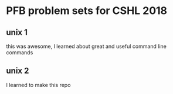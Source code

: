 # PFB problem sets for CSHL 2018

## unix 1

this was awesome, I learned about great and useful command line commands

## unix 2

I learned to make this repo
